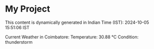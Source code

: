 # My Project

This content is dynamically generated in Indian Time (IST): 2024-10-05 15:51:06 IST


Current Weather in Coimbatore:
Temperature: 30.88 °C
Condition: thunderstorm

